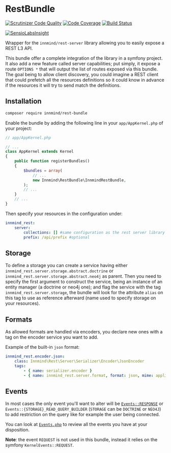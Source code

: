 # RestBundle

[![Scrutinizer Code Quality](https://scrutinizer-ci.com/g/Innmind/RestBundle/badges/quality-score.png?b=develop)](https://scrutinizer-ci.com/g/Innmind/RestBundle/?branch=develop)
[![Code Coverage](https://scrutinizer-ci.com/g/Innmind/RestBundle/badges/coverage.png?b=develop)](https://scrutinizer-ci.com/g/Innmind/RestBundle/?branch=develop)
[![Build Status](https://scrutinizer-ci.com/g/Innmind/RestBundle/badges/build.png?b=develop)](https://scrutinizer-ci.com/g/Innmind/RestBundle/build-status/develop)

[![SensioLabsInsight](https://insight.sensiolabs.com/projects/d541a4bc-55bb-4907-9d5d-81dfa839563d/big.png)](https://insight.sensiolabs.com/projects/d541a4bc-55bb-4907-9d5d-81dfa839563d)

Wrapper for the `innmind/rest-server` library allowing you to easily expose a REST L3 API.

This bundle offer a complete integration of the library in a symfony project. It also add a new feature called server capabilities; put simply, it expose a route `OPTIONS *` that will output the list of routes exposed via this bundle. The goal being to allow client discovery, you could imagine a REST client that could prefetch all the resources definitions so it could know in advance if the resources it will try to send match the definitions.

## Installation

```sh
composer require innmind/rest-bundle
```

Enable the bundle by adding the following line in your `app/AppKernel.php` of your project:

```php
// app/AppKernel.php

// ...
class AppKernel extends Kernel
{
    public function registerBundles()
    {
        $bundles = array(
            // ...
            new Innmind\RestBundle\InnmindRestBundle,
        );
        // ...
    }
    // ...
}
```

Then specify your resources in the configuration under:

```yaml
innmind_rest:
    server:
        collections: [] #same configuration as the rest server library
        prefix: /api/prefix #optional
```

## Storage

To define a storage you can create a service having either `innmind_rest.server.storage.abstract.doctrine` or `innmind_rest.server.storage.abstract.neo4j` as parent. Then you need to specify the first argument to construct the service, being an instance of an entity manager (a doctrine or neo4j one); and flag the service with the tag `innmind_rest.server.storage`, the bundle will look for the attribute `alias` on this tag to use as reference afterward (name used to specify storage on your resources).

## Formats

As allowed formats are handled via encoders, you declare new ones with a tag on the encoder service you want to add.

Example of the built-in `json` format:

```yaml
innmind_rest.encoder.json:
    class: Innmind\Rest\Server\Serializer\Encoder\JsonEncoder
    tags:
        - { name: serializer.encoder }
        - { name: innmind_rest.server.format, format: json, mime: application/json, priority: 10 }
```

## Events

In most cases the only event you'll want to alter will be [`Events::RESPONSE`](https://github.com/Innmind/rest-server/blob/master/Events.php#L18) or `Events::{STORAGE}_READ_QUERY_BUILDER` (`STORAGE` can be `DOCTRINE` or `NEO4J`) to add restriction on the query like for example the user being connected.

You can look at [`Events.php`](https://github.com/Innmind/rest-server/blob/master/Events.php) to review all the events you have at your disposition.

**Note**: the event `REQUEST` is not used in this bundle, instead it relies on the symfony `KernelEvents::REQUEST`.
